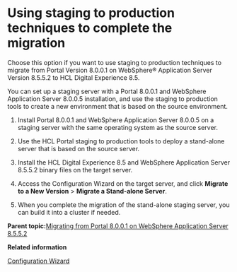 # Using staging to production techniques to complete the migration 

Choose this option if you want to use staging to production techniques to migrate from Portal Version 8.0.0.1 on WebSphere® Application Server Version 8.5.5.2 to HCL Digital Experience 8.5.

You can set up a staging server with a Portal 8.0.0.1 and WebSphere Application Server 8.0.0.5 installation, and use the staging to production tools to create a new environment that is based on the source environment.

1.  Install Portal 8.0.0.1 and WebSphere Application Server 8.0.0.5 on a staging server with the same operating system as the source server.

2.  Use the HCL Portal staging to production tools to deploy a stand-alone server that is based on the source server.

3.  Install the HCL Digital Experience 8.5 and WebSphere Application Server 8.5.5.2 binary files on the target server.

4.  Access the Configuration Wizard on the target server, and click **Migrate to a New Version** \> **Migrate a Stand-alone Server**.

5.  When you complete the migration of the stand-alone staging server, you can build it into a cluster if needed.


**Parent topic:**[Migrating from Portal 8.0.0.1 on WebSphere Application Server 8.5.5.2 ](../migrate/mig_plan_was855.md)

**Related information**  


[Configuration Wizard ](../config/cw_overview.md)


